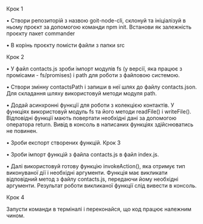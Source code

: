 Крок 1

• Створи репозиторій з назвою goit-node-cli, склонуй та ініціалізуй в ньому проєкт за допомогою команди npm init. Встанови як залежність проєкту пакет commander

• В корінь проєкту помісти файли з папки src



Крок 2



• У файл contacts.js зроби імпорт модулів fs (у версії, яка працює з промісами - fs/promises) і path для роботи з файловою системою.



• Створи змінну contactsPath і запиши в неї шлях до файлу contacts.json. Для складання шляху використовуй методи модуля path.



• Додай асинхронні функції для роботи з колекцією контактів. У функціях використовуй модуль fs та його методи readFile() і writeFile(). Відповідні функції мають повертати необхідні дані за допомогою оператора return. Вивід в консоль в написаних функціях здійснюватись не повинен.



• Зроби експорт створених функцій.
Крок 3



• Зроби імпорт функцій з файла contacts.js в файл index.js.



• Далі використовуй готову функцію invokeAction(), яка отримує тип виконуваної дії і необхідні аргументи. Функція має викликати відповідний метод з файлу contacts.js, передаючи йому необхідні аргументи. Результат роботи викликаної функції слід вивести в консоль.



Крок 4



Запусти команди в терміналі і переконайся, що код працює належним чином.
